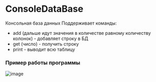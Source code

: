 # ConsoleDataBase
Консольная база данных
Поддерживает команды:
- add (дальше идут значения в количестве равному количеству колонок) - добавляет строку в БД
- get (число) - получить строку
- print - выводит всю таблицу

### Пример работы программы
![image](https://user-images.githubusercontent.com/43353742/162622994-690440bf-53a6-48c4-9d79-1a669a5d3394.png)
